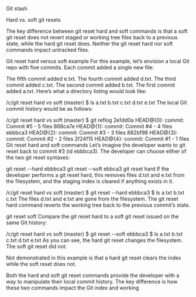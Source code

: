 Git stash

Hard vs. soft git resets

The key difference between git reset hard and soft commands is that a soft git reset does not revert staged or working tree files back to a previous state, while the hard git reset does.
Neither the git reset hard nor soft commands impact untracked files.

Git reset hard versus soft example
For this example, let’s envision a local Git repo with five commits. Each commit added a single new file:

The fifth commit added e.txt.
The fourth commit added d.txt.
The third commit added c.txt.
The second commit added b.txt.
The first commit added a.txt.
Here’s what a directory listing would look like:

/c/git reset hard vs soft (master)
$ ls
a.txt  b.txt  c.txt  d.txt  e.txt
The local Git commit history would be as follows:

/c/git reset hard vs soft (master)
$ git reflog
2e1dd0a HEAD@{0}: commit: Commit #5 - 5 files
868ca7e HEAD@{1}: commit: Commit #4 - 4 files
ebbbca3 HEAD@{2}: commit: Commit #3 - 3 files
882bf98 HEAD@{3}: commit: Commit #2 - 2 files
2f24f15 HEAD@{4}: commit: Commit #1 - 1 files
Git reset hard and soft commands
Let’s imagine the developer wants to git reset back to commit #3 (id ebbbca3). The developer can choose either of the two git reset syntaxes:

git reset --hard ebbbca3
git reset --soft ebbca3
git reset hard
If the developer performs a git reset hard, this removes files d.txt and e.txt from the filesystem, and the staging index is cleared if anything exists in it.

/c/git reset hard vs soft (master)
$ git reset --hard ebbbca3
$ ls
a.txt b.txt c.txt
The files d.txt and e.txt are gone from the filesystem. The git reset hard command reverts the working tree back to the previous commit’s state.

git reset soft
Compare the git reset hard to a soft git reset issued on the same Git history:

/c/git reset hard vs soft (master)
$ git reset --soft ebbbca3
$ ls
a.txt b.txt c.txt d.txt e.txt
As you can see, the hard git reset changes the filesystem. The soft git reset did not.

Not demonstrated in this example is that a hard git reset clears the index while the soft reset does not.

Both the hard and soft git reset commands provide the developer with a way to manipulate their local commit history. The key difference is how these two commands impact the Git index and working 
